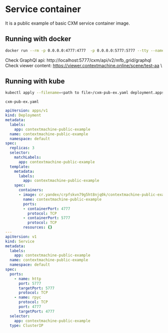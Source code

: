 # Service container
It is a public example of basic CXM service container image.


## Running with docker
```bash
docker run --rm -p 0.0.0.0:4777:4777  -p 0.0.0.0:5777:5777 --tty --name cxm-pub-container cr.yandex/crpfskvn79g5ht8njq0k/contextmachine-public-example
```
Check GraphQl api: http://localhost:5777/cxm/api/v2/mfb_grid/graphql \
Check viewer content: https://viewer.contextmachine.online/scene/test-aa \
## Running with kube
```bash
kubectl apply --filename=<path to file>/cxm-pub-ex.yaml deployment.apps/contextmachine-public-example
```
`cxm-pub-ex.yaml`
```yaml
apiVersion: apps/v1
kind: Deployment
metadata:
  labels:
    app: contextmachine-public-example
  name: contextmachine-public-example
  namespace: default
spec:
  replicas: 3
  selector:
    matchLabels:
      app: contextmachine-public-example
  template:
    metadata:
      labels:
        app: contextmachine-public-example
    spec:
      containers:
      - image: cr.yandex/crpfskvn79g5ht8njq0k/contextmachine-public-example
        name: contextmachine-public-example
        ports:
        - containerPort: 4777
          protocol: TCP
        - containerPort: 5777
          protocol: TCP
        resources: {}
---
apiVersion: v1
kind: Service
metadata:
  labels:
    app: contextmachine-public-example
  name: contextmachine-public-example
  namespace: default
spec:
  ports:
    - name: http
      port: 5777
      targetPort: 5777
      protocol: TCP
    - name: rpyc
      protocol: TCP
      port: 4777
      targetPort: 4777
  selector:
    app: contextmachine-public-example
  type: ClusterIP
```

